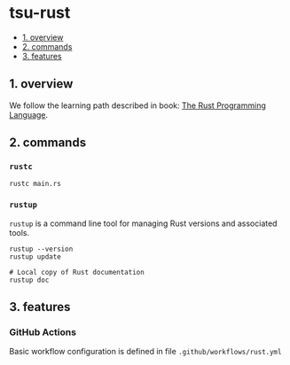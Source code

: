 # tsu-rust

- [1. overview](#1-overview)
- [2. commands](#2-commands)
- [3. features](#3-features)

## 1. overview

We follow the learning path described in book: [The Rust Programming Language](https://doc.rust-lang.org/book/title-page.html).

## 2. commands

### `rustc`

```shell
rustc main.rs
```

### `rustup`

`rustup` is a command line tool for managing Rust versions and associated tools.

```shell
rustup --version
rustup update

# Local copy of Rust documentation
rustup doc
```

## 3. features

### GitHub Actions

Basic workflow configuration is defined in file `.github/workflows/rust.yml`
